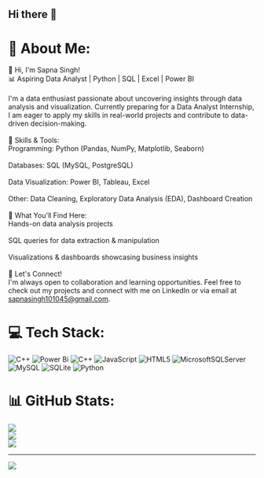 ## Hi there 👋

# 💫 About Me:
👋 Hi, I'm Sapna Singh!<br>📊 Aspiring Data Analyst | Python | SQL | Excel | Power BI<br><br>I'm a data enthusiast passionate about uncovering insights through data analysis and visualization. Currently preparing for a Data Analyst Internship, I am eager to apply my skills in real-world projects and contribute to data-driven decision-making.<br><br>🔹 Skills & Tools:<br>Programming: Python (Pandas, NumPy, Matplotlib, Seaborn)<br><br>Databases: SQL (MySQL, PostgreSQL)<br><br>Data Visualization: Power BI, Tableau, Excel<br><br>Other: Data Cleaning, Exploratory Data Analysis (EDA), Dashboard Creation<br><br>📂 What You'll Find Here:<br>Hands-on data analysis projects<br><br>SQL queries for data extraction & manipulation<br><br>Visualizations & dashboards showcasing business insights<br><br>🚀 Let's Connect!<br>I'm always open to collaboration and learning opportunities. Feel free to check out my projects and connect with me on LinkedIn or via email at sapnasingh101045@gmail.com.


# 💻 Tech Stack:
![C++](https://img.shields.io/badge/c++-%2300599C.svg?style=for-the-badge&logo=c%2B%2B&logoColor=white) ![Power Bi](https://img.shields.io/badge/power_bi-F2C811?style=for-the-badge&logo=powerbi&logoColor=black) ![C++](https://img.shields.io/badge/c++-%2300599C.svg?style=for-the-badge&logo=c%2B%2B&logoColor=white) ![JavaScript](https://img.shields.io/badge/javascript-%23323330.svg?style=for-the-badge&logo=javascript&logoColor=%23F7DF1E) ![HTML5](https://img.shields.io/badge/html5-%23E34F26.svg?style=for-the-badge&logo=html5&logoColor=white) ![MicrosoftSQLServer](https://img.shields.io/badge/Microsoft%20SQL%20Server-CC2927?style=for-the-badge&logo=microsoft%20sql%20server&logoColor=white) ![MySQL](https://img.shields.io/badge/mysql-4479A1.svg?style=for-the-badge&logo=mysql&logoColor=white) ![SQLite](https://img.shields.io/badge/sqlite-%2307405e.svg?style=for-the-badge&logo=sqlite&logoColor=white) ![Python](https://img.shields.io/badge/python-3670A0?style=for-the-badge&logo=python&logoColor=ffdd54)
# 📊 GitHub Stats:
![](https://github-readme-stats.vercel.app/api?username=Sapna-Singh10&theme=dark&hide_border=false&include_all_commits=false&count_private=false)<br/>
![](https://nirzak-streak-stats.vercel.app/?user=Sapna-Singh10&theme=dark&hide_border=false)<br/>
![](https://github-readme-stats.vercel.app/api/top-langs/?username=Sapna-Singh10&theme=dark&hide_border=false&include_all_commits=false&count_private=false&layout=compact)

---
[![](https://visitcount.itsvg.in/api?id=Sapna-Singh10&icon=0&color=0)](https://visitcount.itsvg.in)

<!-- Proudly created with GPRM ( https://gprm.itsvg.in ) -->
